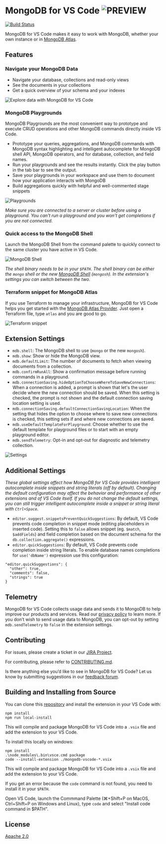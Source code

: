 # MongoDB for VS Code ![PREVIEW](https://img.shields.io/badge/-PREVIEW-orange)

[![Build Status](https://dev.azure.com/team-compass/vscode/_apis/build/status/mongodb-js.vscode?branchName=master)](https://dev.azure.com/team-compass/vscode/_build/latest?definitionId=10&branchName=master)

MongoDB for VS Code makes it easy to work with MongoDB, whether your own instance or in [MongoDB Atlas](https://www.mongodb.com/cloud/atlas/register).

## Features

### Navigate your MongoDB Data

- Navigate your database, collections and read-only views
- See the documents in your collections
- Get a quick overview of your schema and your indexes

![Explore data with MongoDB for VS Code](resources/screenshots/explore-data.png)

### MongoDB Playgrounds

MongoDB Playgrounds are the most convenient way to prototype and execute CRUD operations and other MongoDB commands directly inside VS Code.

- Prototype your queries, aggregations, and MongoDB commands with MongoDB syntax highlighting and intelligent autocomplete for MongoDB shell API, MongoDB operators, and for database, collection, and field names.
- Run your playgrounds and see the results instantly. Click the play button in the tab bar to see the output.
- Save your playgrounds in your workspace and use them to document how your application interacts with MongoDB
- Build aggregations quickly with helpful and well-commented stage snippets

![Playgrounds](resources/screenshots/playground.png)

_Make sure you are connected to a server or cluster before using a playground. You can't run a playground and you won't get completions if you are not connected._

### Quick access to the MongoDB Shell

Launch the MongoDB Shell from the command palette to quickly connect to the same cluster you have active in VS Code.

![MongoDB Shell](resources/screenshots/shell-launcher.png)

_The shell binary needs to be in your `$PATH`. The shell binary can be either the `mongo` shell or the new [MongoDB Shell](https://www.mongodb.com/products/shell) (`mongosh`). In the extension's settings you can switch between the two._

### Terraform snippet for MongoDB Atlas

If you use Terraform to manage your infrastructure, MongoDB for VS Code helps you get started with the [MongoDB Atlas Provider](https://www.terraform.io/docs/providers/mongodbatlas/index.html). Just open a Terraform file, type `atlas` and you are good to go.

![Terraform snippet](resources/screenshots/terraform.png)

## Extension Settings

- `mdb.shell`: The MongoDB shell to use (`mongo` or the new `mongosh`).
- `mdb.show`: Show or hide the MongoDB view.
- `mdb.defaultLimit`: The number of documents to fetch when viewing documents from a collection.
- `mdb.confirmRunAll`: Show a confirmation message before running commands in a playground.
- `mdb.connectionSaving.hideOptionToChooseWhereToSaveNewConnections`: When a connection is added, a prompt is shown that let's the user decide where the new connection should be saved. When this setting is checked, the prompt is not shown and the default connection saving location setting is used.
- `mdb.connectionSaving.defaultConnectionSavingLocation`: When the setting that hides the option to choose where to save new connections is checked, this setting sets if and where new connections are saved.
- `mdb.useDefaultTemplateForPlayground`: Choose whether to use the default template for playground files or to start with an empty playground editor.
- `mdb.sendTelemetry`: Opt-in and opt-out for diagnostic and telemetry collection.

![Settings](resources/screenshots/settings.png)

## Additional Settings

_These global settings affect how MongoDB for VS Code provides intelligent autocomplete inside snippets and string literals (off by default). Changing the default configuration may affect the behavior and performance of other extensions and of VS Code itself. If you do not change the default settings, you can still trigger intelligent autocomplete inside a snippet or string literal with `Ctrl+Space`._

- `editor.suggest.snippetsPreventQuickSuggestions`: By default, VS Code prevents code completion in snippet mode (editing placeholders in inserted code). Setting this to `false` allows snippet (eg. `$match`, `$addFields`) and field completion based on the document schema for the `db.collection.aggregate()` expressions.
- `editor.quickSuggestions`: By default, VS Code prevents code completion inside string literals. To enable database names completions for `use('dbName')` expression use this configuration:

```
"editor.quickSuggestions": {
  "other": true,
  "comments": false,
  "strings": true
}
```

## Telemetry

MongoDB for VS Code collects usage data and sends it to MongoDB to help improve our products and services. Read our [privacy policy](https://www.mongodb.com/legal/privacy-policy) to learn more. If you don’t wish to send usage data to MongoDB, you can opt-out by setting `mdb.sendTelemetry` to `false` in the extension settings.

## Contributing

For issues, please create a ticket in our [JIRA Project](https://jira.mongodb.org/browse/VSCODE).

For contributing, please refer to [CONTRIBUTING.md](CONTRIBUTING.md).

Is there anything else you’d like to see in MongoDB for VS Code? Let us know by submitting suggestions in our [feedback forum](https://feedback.mongodb.com/forums/929236-mongodb-for-vs-code).

## Building and Installing from Source

You can clone this [repository](https://github.com/mongodb-js/vscode) and install the extension in your VS Code with:

```shell
npm install
npm run local-install
```

This will compile and package MongoDB for VS Code into a `.vsix` file and add the extension to your VS Code.

To install this locally on windows:

```shell
npm install
.\node_modules\.bin\vsce.cmd package
code --install-extension ./mongodb-vscode-*.vsix
```

This will compile and package MongoDB for VS Code into a `.vsix` file and add the extension to your VS Code.

If you get an error because the `code` command is not found, you need to install it in your `$PATH`.

Open VS Code, launch the Commmand Palette (⌘+Shift+P on MacOS, Ctrl+Shift+P on Windows and Linux), type `code` and select "Install code command in \$PATH".

## License

[Apache 2.0](./LICENSE.txt)

